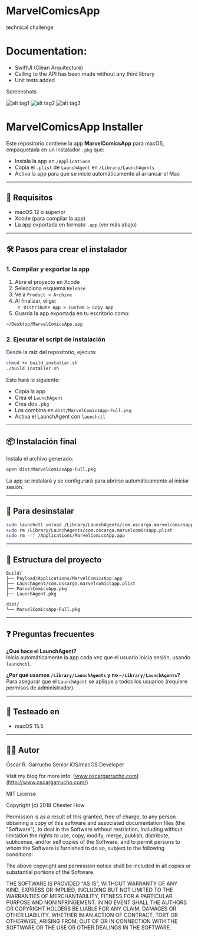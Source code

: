 # MarvelComicsApp
technical challenge

# Documentation:
- SwiftUI (Clean Arquitecture)
- Calling to the API has been made without any third library
- Unit tests added

Screenshots

![alt tag1](images/img1.png)
![alt tag2](images/img2.png)
![alt tag3](images/img3.png)

  
# MarvelComicsApp Installer

Este repositorio contiene la app **MarvelComicsApp** para macOS, empaquetada en un instalador `.pkg` que:

- Instala la app en `/Applications`
- Copia el `.plist` de `LaunchAgent` en `/Library/LaunchAgents`
- Activa la app para que se inicie automáticamente al arrancar el Mac

---

## 🔧 Requisitos

- macOS 12 o superior
- Xcode (para compilar la app)
- La app exportada en formato `.app` (ver más abajo)

---

## 🛠 Pasos para crear el instalador

### 1. Compilar y exportar la app

1. Abre el proyecto en Xcode
2. Selecciona esquema `Release`
3. Ve a `Product > Archive`
4. Al finalizar, elige:
   - `Distribute App > Custom > Copy App`
5. Guarda la app exportada en tu escritorio como:

```bash
~/Desktop/MarvelComicsApp.app
```

### 2. Ejecutar el script de instalación

Desde la raíz del repositorio, ejecuta:

```bash
chmod +x build_installer.sh
./build_installer.sh
```

Esto hará lo siguiente:

- Copia la app
- Crea el `LaunchAgent`
- Crea dos `.pkg`
- Los combina en `dist/MarvelComicsApp-Full.pkg`
- Activa el LaunchAgent con `launchctl`

---

## 📦 Instalación final

Instala el archivo generado:

```bash
open dist/MarvelComicsApp-Full.pkg
```

La app se instalará y se configurará para abrirse automáticamente al iniciar sesión.

---

## 🔁 Para desinstalar

```bash
sudo launchctl unload /Library/LaunchAgents/com.oscarga.marvelcomicsapp.plist
sudo rm /Library/LaunchAgents/com.oscarga.marvelcomicsapp.plist
sudo rm -rf /Applications/MarvelComicsApp.app
```

---

## 📁 Estructura del proyecto

```
Build/
├── Payload/Applications/MarvelComicsApp.app
├── LaunchAgent/com.oscarga.marvelcomicsapp.plist
├── MarvelComicsApp.pkg
├── LaunchAgent.pkg

dist/
└── MarvelComicsApp-Full.pkg
```

---

## ❓ Preguntas frecuentes

**¿Qué hace el LaunchAgent?**  
Inicia automáticamente la app cada vez que el usuario inicia sesión, usando `launchctl`.

**¿Por qué usamos `/Library/LaunchAgents` y no `~/Library/LaunchAgents`?**  
Para asegurar que el `LaunchAgent` se aplique a todos los usuarios (requiere permisos de administrador).

---

## 🧪 Testeado en

- macOS 15.5

---

## 🧑‍💻 Autor

Óscar R. Garrucho
Senior iOS/macOS Developer

Visit my blog for more info: [www.oscargarrucho.com](http://www.oscargarrucho.com/)


MIT License

Copyright (c) 2018 Chester How

Permission is as a result of this granted, free of charge, to any person obtaining a copy of this software and associated documentation files (the "Software"), to deal in the Software without restriction, including without limitation the rights to use, copy, modify, merge, publish, distribute, sublicense, and/or sell copies of the Software, and to permit persons to whom the Software is furnished to do so, subject to the following conditions:

The above copyright and permission notice shall be included in all copies or substantial portions of the Software.

THE SOFTWARE IS PROVIDED "AS IS", WITHOUT WARRANTY OF ANY KIND, EXPRESS OR IMPLIED, INCLUDING BUT NOT LIMITED TO THE WARRANTIES OF MERCHANTABILITY, FITNESS FOR A PARTICULAR PURPOSE AND NONINFRINGEMENT. IN NO EVENT SHALL THE AUTHORS OR COPYRIGHT HOLDERS BE LIABLE FOR ANY CLAIM, DAMAGES OR OTHER LIABILITY, WHETHER IN AN ACTION OF CONTRACT, TORT OR OTHERWISE, ARISING FROM, OUT OF OR IN CONNECTION WITH THE SOFTWARE OR THE USE OR OTHER DEALINGS IN THE SOFTWARE.


